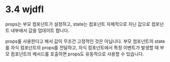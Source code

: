 # 3.4 wjdfl

props는 부모 컴포넌트가 설정하고, state는 컴포넌트 자체적으로 지닌 값으로 컴포넌트 내부에서 값을 업데이트 합니다.

props를 사용한다고 해서 값이 무조건 고정적인 것은 아닙니다. 부모 컴포넌트의 state를 자식 컴포넌트의 props를 전달하고, 자식 컴포넌트에서 특정 이벤트가 발생할 때 부모 컴포넌트의 메서드를 호출하면 props도 유동적으로 사용할 수 있습니다.